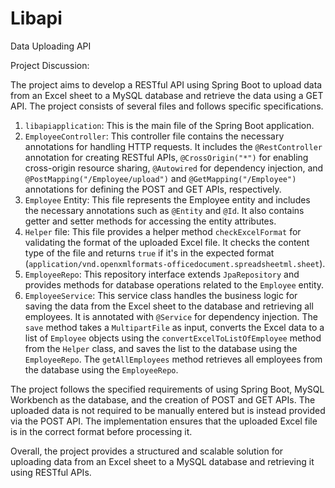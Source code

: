 # Libapi
 Data Uploading API

Project Discussion:

The project aims to develop a RESTful API using Spring Boot to upload data from an Excel sheet to a MySQL database and retrieve the data using a GET API. The project consists of several files and follows specific specifications.

1. `libapiapplication`: This is the main file of the Spring Boot application.
2. `EmployeeController`: This controller file contains the necessary annotations for handling HTTP requests. It includes the `@RestController` annotation for creating RESTful APIs, `@CrossOrigin("*")` for enabling cross-origin resource sharing, `@Autowired` for dependency injection, and `@PostMapping("/Employee/upload")` and `@GetMapping("/Employee")` annotations for defining the POST and GET APIs, respectively.
3. `Employee` Entity: This file represents the Employee entity and includes the necessary annotations such as `@Entity` and `@Id`. It also contains getter and setter methods for accessing the entity attributes.
4. `Helper` file: This file provides a helper method `checkExcelFormat` for validating the format of the uploaded Excel file. It checks the content type of the file and returns `true` if it's in the expected format (`application/vnd.openxmlformats-officedocument.spreadsheetml.sheet`).
5. `EmployeeRepo`: This repository interface extends `JpaRepository` and provides methods for database operations related to the `Employee` entity.
6. `EmployeeService`: This service class handles the business logic for saving the data from the Excel sheet to the database and retrieving all employees. It is annotated with `@Service` for dependency injection. The `save` method takes a `MultipartFile` as input, converts the Excel data to a list of `Employee` objects using the `convertExcelToListOfEmployee` method from the `Helper` class, and saves the list to the database using the `EmployeeRepo`. The `getAllEmployees` method retrieves all employees from the database using the `EmployeeRepo`.

The project follows the specified requirements of using Spring Boot, MySQL Workbench as the database, and the creation of POST and GET APIs. The uploaded data is not required to be manually entered but is instead provided via the POST API. The implementation ensures that the uploaded Excel file is in the correct format before processing it.

Overall, the project provides a structured and scalable solution for uploading data from an Excel sheet to a MySQL database and retrieving it using RESTful APIs.
